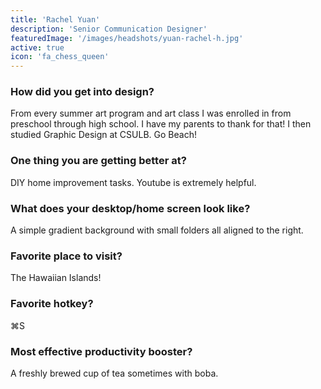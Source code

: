 ```yaml
---
title: 'Rachel Yuan'
description: 'Senior Communication Designer'
featuredImage: '/images/headshots/yuan-rachel-h.jpg'
active: true
icon: 'fa_chess_queen'
---
```


### How did you get into design?

From every summer art program and art class I was enrolled in from preschool through high school. I have my parents to thank for that! I then studied Graphic Design at CSULB. Go Beach!

### One thing you are getting better at?

DIY home improvement tasks. Youtube is extremely helpful.

### What does your desktop/home screen look like?

A simple gradient background with small folders all aligned to the right.

### Favorite place to visit?

The Hawaiian Islands!

### Favorite hotkey?

⌘S

### Most effective productivity booster?

A freshly brewed cup of tea sometimes with boba.
